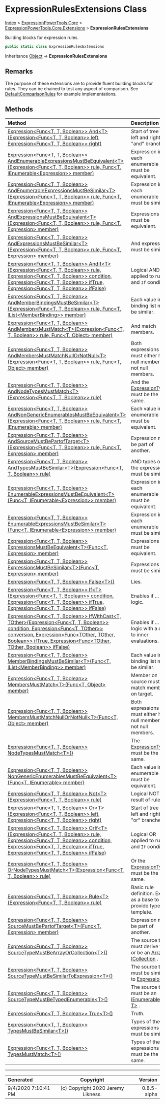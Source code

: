 ﻿# ExpressionRulesExtensions Class

[Index](../index.md) > [ExpressionPowerTools.Core](ExpressionPowerTools.Core.a.md) > [ExpressionPowerTools.Core.Extensions](ExpressionPowerTools.Core.Extensions.n.md) > **ExpressionRulesExtensions**

Building blocks for expression rules.

```csharp
public static class ExpressionRulesExtensions
```

Inheritance [Object](https://docs.microsoft.com/dotnet/api/system.object) → **ExpressionRulesExtensions**

## Remarks

The purpose of these extensions are to provide fluent building blocks for rules. They
            can be chained to test any aspect of comparison. See [DefaultComparisonRules](ExpressionPowerTools.Core.Comparisons.DefaultComparisonRules.cs.md) for
            example implementations.

## Methods

| Method | Description |
| :-- | :-- |
| [Expression&lt;Func&lt;T, T, Boolean>> And&lt;T>(Expression&lt;Func&lt;T, T, Boolean>> left, Expression&lt;Func&lt;T, T, Boolean>> right)](ExpressionPowerTools.Core.Extensions.ExpressionRulesExtensions.And.m.md) | Start of tree with left and right "and" branches. |
| [Expression&lt;Func&lt;T, T, Boolean>> AndEnumerableExpressionsMustBeEquivalent&lt;T>(Expression&lt;Func&lt;T, T, Boolean>> rule, Func&lt;T, IEnumerable&lt;Expression>> member)](ExpressionPowerTools.Core.Extensions.ExpressionRulesExtensions.AndEnumerableExpressionsMustBeEquivalent.m.md) | Expression in each enumerable must be equivalent. |
| [Expression&lt;Func&lt;T, T, Boolean>> AndEnumerableExpressionsMustBeSimilar&lt;T>(Expression&lt;Func&lt;T, T, Boolean>> rule, Func&lt;T, IEnumerable&lt;Expression>> member)](ExpressionPowerTools.Core.Extensions.ExpressionRulesExtensions.AndEnumerableExpressionsMustBeSimilar.m.md) | Expression in each enumerable must be similar. |
| [Expression&lt;Func&lt;T, T, Boolean>> AndExpressionsMustBeEquivalent&lt;T>(Expression&lt;Func&lt;T, T, Boolean>> rule, Func&lt;T, Expression> member)](ExpressionPowerTools.Core.Extensions.ExpressionRulesExtensions.AndExpressionsMustBeEquivalent.m.md) | Expressions must be equivalent. |
| [Expression&lt;Func&lt;T, T, Boolean>> AndExpressionsMustBeSimilar&lt;T>(Expression&lt;Func&lt;T, T, Boolean>> rule, Func&lt;T, Expression> member)](ExpressionPowerTools.Core.Extensions.ExpressionRulesExtensions.AndExpressionsMustBeSimilar.m.md) | And expressions must be similar. |
| [Expression&lt;Func&lt;T, T, Boolean>> AndIf&lt;T>(Expression&lt;Func&lt;T, T, Boolean>> rule, Expression&lt;Func&lt;T, T, Boolean>> condition, Expression&lt;Func&lt;T, T, Boolean>> ifTrue, Expression&lt;Func&lt;T, T, Boolean>> ifFalse)](ExpressionPowerTools.Core.Extensions.ExpressionRulesExtensions.AndIf.m.md) | Logical AND applied to rule and `If` condition. |
| [Expression&lt;Func&lt;T, T, Boolean>> AndMemberBindingsMustBeSimilar&lt;T>(Expression&lt;Func&lt;T, T, Boolean>> rule, Func&lt;T, IList&lt;MemberBinding>> member)](ExpressionPowerTools.Core.Extensions.ExpressionRulesExtensions.AndMemberBindingsMustBeSimilar.m.md) | Each value in the binding list must be similar. |
| [Expression&lt;Func&lt;T, T, Boolean>> AndMembersMustMatch&lt;T>(Expression&lt;Func&lt;T, T, Boolean>> rule, Func&lt;T, Object> member)](ExpressionPowerTools.Core.Extensions.ExpressionRulesExtensions.AndMembersMustMatch.m.md) | And match members. |
| [Expression&lt;Func&lt;T, T, Boolean>> AndMembersMustMatchNullOrNotNull&lt;T>(Expression&lt;Func&lt;T, T, Boolean>> rule, Func&lt;T, Object> member)](ExpressionPowerTools.Core.Extensions.ExpressionRulesExtensions.AndMembersMustMatchNullOrNotNull.m.md) | Both expressions must either have null members, or not null members. |
| [Expression&lt;Func&lt;T, T, Boolean>> AndNodeTypesMustMatch&lt;T>(Expression&lt;Func&lt;T, T, Boolean>> rule)](ExpressionPowerTools.Core.Extensions.ExpressionRulesExtensions.AndNodeTypesMustMatch.m.md) | And the [ExpressionType](https://docs.microsoft.com/dotnet/api/system.linq.expressions.expressiontype) must be the same. |
| [Expression&lt;Func&lt;T, T, Boolean>> AndNonGenericEnumerablesMustBeEquivalent&lt;T>(Expression&lt;Func&lt;T, T, Boolean>> rule, Func&lt;T, IEnumerable> member)](ExpressionPowerTools.Core.Extensions.ExpressionRulesExtensions.AndNonGenericEnumerablesMustBeEquivalent.m.md) | Each value in the enumerable must be equivalent. |
| [Expression&lt;Func&lt;T, T, Boolean>> AndSourceMustBePartofTarget&lt;T>(Expression&lt;Func&lt;T, T, Boolean>> rule, Func&lt;T, Expression> member)](ExpressionPowerTools.Core.Extensions.ExpressionRulesExtensions.AndSourceMustBePartofTarget.m.md) | Expression must be part of another. |
| [Expression&lt;Func&lt;T, T, Boolean>> AndTypesMustBeSimilar&lt;T>(Expression&lt;Func&lt;T, T, Boolean>> rule)](ExpressionPowerTools.Core.Extensions.ExpressionRulesExtensions.AndTypesMustBeSimilar.m.md) | AND types of the expressions must be similar. |
| [Expression&lt;Func&lt;T, T, Boolean>> EnumerableExpressionsMustBeEquivalent&lt;T>(Func&lt;T, IEnumerable&lt;Expression>> member)](ExpressionPowerTools.Core.Extensions.ExpressionRulesExtensions.EnumerableExpressionsMustBeEquivalent.m.md) | Expression in each enumerable must be equivalent. |
| [Expression&lt;Func&lt;T, T, Boolean>> EnumerableExpressionsMustBeSimilar&lt;T>(Func&lt;T, IEnumerable&lt;Expression>> member)](ExpressionPowerTools.Core.Extensions.ExpressionRulesExtensions.EnumerableExpressionsMustBeSimilar.m.md) | Expression in each enumerable must be similar. |
| [Expression&lt;Func&lt;T, T, Boolean>> ExpressionsMustBeEquivalent&lt;T>(Func&lt;T, Expression> member)](ExpressionPowerTools.Core.Extensions.ExpressionRulesExtensions.ExpressionsMustBeEquivalent.m.md) | Expressions must be equivalent. |
| [Expression&lt;Func&lt;T, T, Boolean>> ExpressionsMustBeSimilar&lt;T>(Func&lt;T, Expression> member)](ExpressionPowerTools.Core.Extensions.ExpressionRulesExtensions.ExpressionsMustBeSimilar.m.md) | Expressions must be similar. |
| [Expression&lt;Func&lt;T, T, Boolean>> False&lt;T>()](ExpressionPowerTools.Core.Extensions.ExpressionRulesExtensions.False.m.md) | Lies. |
| [Expression&lt;Func&lt;T, T, Boolean>> If&lt;T>(Expression&lt;Func&lt;T, T, Boolean>> condition, Expression&lt;Func&lt;T, T, Boolean>> ifTrue, Expression&lt;Func&lt;T, T, Boolean>> ifFalse)](ExpressionPowerTools.Core.Extensions.ExpressionRulesExtensions.If.m.md) | Enables if ... then logic. |
| [Expression&lt;Func&lt;T, T, Boolean>> IfWithCast&lt;T, TOther>(Expression&lt;Func&lt;T, T, Boolean>> condition, Expression&lt;Func&lt;T, TOther>> conversion, Expression&lt;Func&lt;TOther, TOther, Boolean>> ifTrue, Expression&lt;Func&lt;TOther, TOther, Boolean>> ifFalse)](ExpressionPowerTools.Core.Extensions.ExpressionRulesExtensions.IfWithCast.m.md) | Enables if ... then logic with a cast to inner evaluations. |
| [Expression&lt;Func&lt;T, T, Boolean>> MemberBindingsMustBeSimilar&lt;T>(Func&lt;T, IList&lt;MemberBinding>> member)](ExpressionPowerTools.Core.Extensions.ExpressionRulesExtensions.MemberBindingsMustBeSimilar.m.md) | Each value in the binding list must be similar. |
| [Expression&lt;Func&lt;T, T, Boolean>> MembersMustMatch&lt;T>(Func&lt;T, Object> member)](ExpressionPowerTools.Core.Extensions.ExpressionRulesExtensions.MembersMustMatch.m.md) | Member on source must match member on target. |
| [Expression&lt;Func&lt;T, T, Boolean>> MembersMustMatchNullOrNotNull&lt;T>(Func&lt;T, Object> member)](ExpressionPowerTools.Core.Extensions.ExpressionRulesExtensions.MembersMustMatchNullOrNotNull.m.md) | Both expressions must either have null members, or not null members. |
| [Expression&lt;Func&lt;T, T, Boolean>> NodeTypesMustMatch&lt;T>()](ExpressionPowerTools.Core.Extensions.ExpressionRulesExtensions.NodeTypesMustMatch.m.md) | The [ExpressionType](https://docs.microsoft.com/dotnet/api/system.linq.expressions.expressiontype) must be the same. |
| [Expression&lt;Func&lt;T, T, Boolean>> NonGenericEnumerablesMustBeEquivalent&lt;T>(Func&lt;T, IEnumerable> member)](ExpressionPowerTools.Core.Extensions.ExpressionRulesExtensions.NonGenericEnumerablesMustBeEquivalent.m.md) | Each value in the enumerable must be equivalent. |
| [Expression&lt;Func&lt;T, T, Boolean>> Not&lt;T>(Expression&lt;Func&lt;T, T, Boolean>> rule)](ExpressionPowerTools.Core.Extensions.ExpressionRulesExtensions.Not.m.md) | Logical NOT of result of rule. |
| [Expression&lt;Func&lt;T, T, Boolean>> Or&lt;T>(Expression&lt;Func&lt;T, T, Boolean>> left, Expression&lt;Func&lt;T, T, Boolean>> right)](ExpressionPowerTools.Core.Extensions.ExpressionRulesExtensions.Or.m.md) | Start of tree with left and right "or" branches. |
| [Expression&lt;Func&lt;T, T, Boolean>> OrIf&lt;T>(Expression&lt;Func&lt;T, T, Boolean>> rule, Expression&lt;Func&lt;T, T, Boolean>> condition, Expression&lt;Func&lt;T, T, Boolean>> ifTrue, Expression&lt;Func&lt;T, T, Boolean>> ifFalse)](ExpressionPowerTools.Core.Extensions.ExpressionRulesExtensions.OrIf.m.md) | Logical OR applied to rule and `If` condition. |
| [Expression&lt;Func&lt;T, T, Boolean>> OrNodeTypesMustMatch&lt;T>(Expression&lt;Func&lt;T, T, Boolean>> rule)](ExpressionPowerTools.Core.Extensions.ExpressionRulesExtensions.OrNodeTypesMustMatch.m.md) | Or the [ExpressionType](https://docs.microsoft.com/dotnet/api/system.linq.expressions.expressiontype) must be the same. |
| [Expression&lt;Func&lt;T, T, Boolean>> Rule&lt;T>(Expression&lt;Func&lt;T, T, Boolean>> rule)](ExpressionPowerTools.Core.Extensions.ExpressionRulesExtensions.Rule.m.md) | Basic rule definition. Exists as a base to provide typed template. |
| [Expression&lt;Func&lt;T, T, Boolean>> SourceMustBePartofTarget&lt;T>(Func&lt;T, Expression> member)](ExpressionPowerTools.Core.Extensions.ExpressionRulesExtensions.SourceMustBePartofTarget.m.md) | Expression must be part of another. |
| [Expression&lt;Func&lt;T, T, Boolean>> SourceTypeMustBeArrayOrCollection&lt;T>()](ExpressionPowerTools.Core.Extensions.ExpressionRulesExtensions.SourceTypeMustBeArrayOrCollection.m.md) | The source type must derive from or be an [Array](https://docs.microsoft.com/dotnet/api/system.array) or [ICollection](https://docs.microsoft.com/dotnet/api/system.collections.icollection) . |
| [Expression&lt;Func&lt;T, T, Boolean>> SourceTypeMustBeSimilarToExpression&lt;T>()](ExpressionPowerTools.Core.Extensions.ExpressionRulesExtensions.SourceTypeMustBeSimilarToExpression.m.md) | The source type must be similar to [Expression](https://docs.microsoft.com/dotnet/api/system.linq.expressions.expression) . |
| [Expression&lt;Func&lt;T, T, Boolean>> SourceTypeMustBeTypedEnumerable&lt;T>()](ExpressionPowerTools.Core.Extensions.ExpressionRulesExtensions.SourceTypeMustBeTypedEnumerable.m.md) | The source type must be an [IEnumerable&lt;out T>](https://docs.microsoft.com/dotnet/api/system.collections.generic.ienumerable-1) . |
| [Expression&lt;Func&lt;T, T, Boolean>> True&lt;T>()](ExpressionPowerTools.Core.Extensions.ExpressionRulesExtensions.True.m.md) | Truth. |
| [Expression&lt;Func&lt;T, T, Boolean>> TypesMustBeSimilar&lt;T>()](ExpressionPowerTools.Core.Extensions.ExpressionRulesExtensions.TypesMustBeSimilar.m.md) | Types of the expressions must be similar. |
| [Expression&lt;Func&lt;T, T, Boolean>> TypesMustMatch&lt;T>()](ExpressionPowerTools.Core.Extensions.ExpressionRulesExtensions.TypesMustMatch.m.md) | Types of the expressions must be the same. |

---

| Generated | Copyright | Version |
| :-- | :-: | --: |
| 9/4/2020 7:10:41 PM | (c) Copyright 2020 Jeremy Likness. | 0.8.5-alpha |
